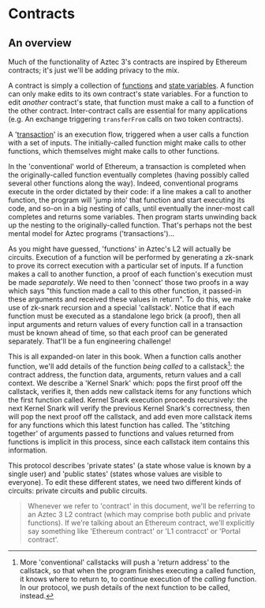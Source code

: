 # Contracts

## An overview

Much of the functionality of Aztec 3's contracts are inspired by Ethereum contracts; it's just we'll be adding privacy to the mix.

A contract is simply a collection of [functions](./function-types.md) and [state variables](./states-and-storage.md). A function can only make edits to its own contract's state variables. For a function to edit _another_ contract's state, that function must make a call to a function of the other contract. Inter-contract calls are essential for many applications (e.g. An exchange triggering `transferFrom` calls on two token contracts).

A '[transaction](./transactions.md)' is an execution flow, triggered when a user calls a function with a set of inputs. The initially-called function might make calls to other functions, which themselves might make calls to other functions.

In the 'conventional' world of Ethereum, a transaction is completed when the originally-called function eventually completes (having possibly called several other functions along the way). Indeed, conventional programs execute in the order dictated by their code: if a line makes a call to another function, the program will 'jump into' that function and start executing its code, and so-on in a big nesting of calls, until eventually the inner-most call completes and returns some variables. Then program starts unwinding back up the nesting to the originally-called function. That's perhaps not the best mental model for Aztec programs ('transactions')...

As you might have guessed, 'functions' in Aztec's L2 will actually be circuits. Execution of a function will be performed by generating a zk-snark to prove its correct execution with a particular set of inputs. If a function makes a call to another function, a proof of each function's execution must be made _separately_. We need to then 'connect' those two proofs in a way which says "this function made a call to this other function, it passed-in these arguments and received these values in return". To do this, we make use of zk-snark recursion and a special 'callstack'. Notice that if each function must be executed as a standalone lego brick (a proof), then all input arguments and return values of every function call in a transaction must be known ahead of time, so that each proof can be generated separately. That'll be a fun engineering challenge!

This is all expanded-on later in this book. When a function calls another function, we'll add details of the function _being called_ to a callstack[^1]: the contract address, the function data, arguments, return values and a call context. We describe a 'Kernel Snark' which: pops the first proof off the callstack, verifies it, then adds new callstack items for any functions which the first function called. Kernel Snark execution proceeds recursively: the next Kernel Snark will verify the previous Kernel Snark's correctness, then will pop the next proof off the callstack, and add even more callstack items for any functions which this latest function has called. The 'stitching together' of arguments passed to functions and values returned from functions is implicit in this process, since each callstack item contains this information.

This protocol describes 'private states' (a state whose value is known by a single user) and 'public states' (states whose values are visible to everyone). To edit these different states, we need two different kinds of circuits: private circuits and public circuits.

> Whenever we refer to 'contract' in this document, we'll be referring to an Aztec 3 L2 contract (which may comprise both public and private functions). If we're talking about an Ethereum contract, we'll explicitly say something like 'Ethereum contract' or 'L1 contracct' or 'Portal contract'.

[^1]: More 'conventional' callstacks will push a 'return address' to the callstack, so that when the program finishes executing a called function, it knows where to return to, to continue execution of the _calling_ function. In our protocol, we push details of the next function to be called, instead.
